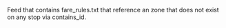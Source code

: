 Feed that contains fare_rules.txt that reference an zone that does not exist on any stop via contains_id.